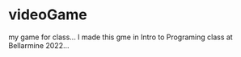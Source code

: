 # videoGame
my game for class...
I made this gme in Intro to Programing class at Bellarmine 2022...
 
